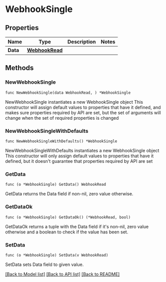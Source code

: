 # WebhookSingle

## Properties

Name | Type | Description | Notes
------------ | ------------- | ------------- | -------------
**Data** | [**WebhookRead**](WebhookRead.md) |  | 

## Methods

### NewWebhookSingle

`func NewWebhookSingle(data WebhookRead, ) *WebhookSingle`

NewWebhookSingle instantiates a new WebhookSingle object
This constructor will assign default values to properties that have it defined,
and makes sure properties required by API are set, but the set of arguments
will change when the set of required properties is changed

### NewWebhookSingleWithDefaults

`func NewWebhookSingleWithDefaults() *WebhookSingle`

NewWebhookSingleWithDefaults instantiates a new WebhookSingle object
This constructor will only assign default values to properties that have it defined,
but it doesn't guarantee that properties required by API are set

### GetData

`func (o *WebhookSingle) GetData() WebhookRead`

GetData returns the Data field if non-nil, zero value otherwise.

### GetDataOk

`func (o *WebhookSingle) GetDataOk() (*WebhookRead, bool)`

GetDataOk returns a tuple with the Data field if it's non-nil, zero value otherwise
and a boolean to check if the value has been set.

### SetData

`func (o *WebhookSingle) SetData(v WebhookRead)`

SetData sets Data field to given value.



[[Back to Model list]](../README.md#documentation-for-models) [[Back to API list]](../README.md#documentation-for-api-endpoints) [[Back to README]](../README.md)


